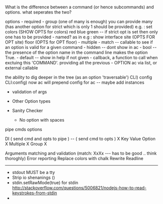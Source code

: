 What is the difference between a command (or hence subcommands) and options.
what seperates the two?

options
    - required
    - group (one of many is enough) you can provide many (has another option for strict which is only 1 should be provided)
        e.g. : set colors (SHOW OPTS for colors) red blue green
                -- if strict opt is set then only one has to be provided
    - named? as in
        e.g : show interface site (OPTS FOR OPT site) floor (OPTS for OPT floor)
    - multiple
    - match -- callable to see if an option is valid for a given command
    - hidden -- dont show in ac
    - bool -- the presence of the option name in the command line makes the option True.
    - default -- show in help if not given
    - callback, a function to call when exctuing this 'COMMAND'. providing all the previous
    - OPTION ac via list, or external callable


the ability to dig deeper in the tree (as an option 'traversable')
    CLI) config
    CLI:config) now ac will prepend config for ac
    -- maybe add instances


- validation of args


- Other Option types
- Sanity Checker
    * No option with spaces


pipe cmds options


DI ( send cmd and opts to pipe ) -- ( send cmd to opts ) X
Key Value Option X
Multiple X
Group X



Arguments matching and validation (match: XxXx --- has to be good .. think thoroghly)
Error reporting
Replace colors with chalk
Rewrite Readline


--------------


* stdout MUST be a tty
* Strip io shenanings ()
* stdin.setRawMode(true) for stdin
    http://stackoverflow.com/questions/5006821/nodejs-how-to-read-keystrokes-from-stdin
*
